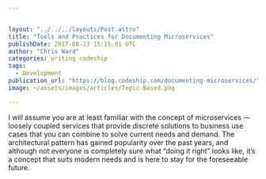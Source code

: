 ```yaml
---


layout: "../../../layouts/Post.astro"
title: "Tools and Practices for Documenting Microservices"
publishDate: 2017-08-23 15:15:01 UTC
author: "Chris Ward"
categories: writing codeship
tags:
  - Development
publication_url: "https://blog.codeship.com/documenting-microservices/"
image: ~/assets/images/articles/Topic-Based.png

---
```

I will assume you are at least familiar with the concept of microservices — loosely coupled services that provide discrete solutions to business use cases that you can combine to solve current needs and demand. The architectural pattern has gained popularity over the past years, and although not everyone is completely sure what “doing it right” looks like, it’s a concept that suits modern needs and is here to stay for the foreseeable future.

